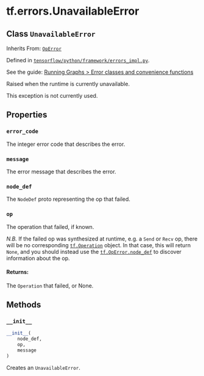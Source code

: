 <div itemscope itemtype="http://developers.google.com/ReferenceObject">
<meta itemprop="name" content="tf.errors.UnavailableError" />
<meta itemprop="property" content="error_code"/>
<meta itemprop="property" content="message"/>
<meta itemprop="property" content="node_def"/>
<meta itemprop="property" content="op"/>
<meta itemprop="property" content="__init__"/>
</div>

# tf.errors.UnavailableError

## Class `UnavailableError`

Inherits From: [`OpError`](../../tf/OpError.md)



Defined in [`tensorflow/python/framework/errors_impl.py`](https://www.tensorflow.org/code/tensorflow/python/framework/errors_impl.py).

See the guide: [Running Graphs > Error classes and convenience functions](../../../../api_guides/python/client.md#Error_classes_and_convenience_functions)

Raised when the runtime is currently unavailable.

This exception is not currently used.


## Properties

<h3 id="error_code"><code>error_code</code></h3>

The integer error code that describes the error.

<h3 id="message"><code>message</code></h3>

The error message that describes the error.

<h3 id="node_def"><code>node_def</code></h3>

The `NodeDef` proto representing the op that failed.

<h3 id="op"><code>op</code></h3>

The operation that failed, if known.

*N.B.* If the failed op was synthesized at runtime, e.g. a `Send`
or `Recv` op, there will be no corresponding
[`tf.Operation`](../../tf/Operation.md)
object.  In that case, this will return `None`, and you should
instead use the [`tf.OpError.node_def`](../../tf/OpError.md#node_def) to
discover information about the op.

#### Returns:

  The `Operation` that failed, or None.



## Methods

<h3 id="__init__"><code>__init__</code></h3>

``` python
__init__(
    node_def,
    op,
    message
)
```

Creates an `UnavailableError`.



